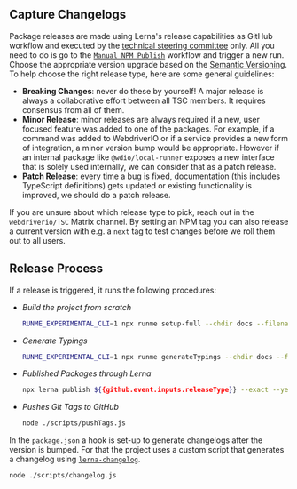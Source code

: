 ## Capture Changelogs

Package releases are made using Lerna's release capabilities as GitHub workflow and executed by the [technical steering committee](https://github.com/webdriverio/webdriverio/blob/main/GOVERNANCE.md#the-technical-committee) only. All you need to do is go to the [`Manual NPM Publish`](https://github.com/webdriverio/webdriverio/actions/workflows/publish.yml) workflow and trigger a new run. Choose the appropriate version upgrade based on the [Semantic Versioning](https://semver.org/). To help choose the right release type, here are some general guidelines:

- __Breaking Changes__: never do these by yourself! A major release is always a collaborative effort between all TSC members. It requires consensus from all of them.
- __Minor Release__: minor releases are always required if a new, user focused feature was added to one of the packages. For example, if a command was added to WebdriverIO or if a service provides a new form of integration, a minor version bump would be appropriate. However if an internal package like `@wdio/local-runner` exposes a new interface that is solely used internally, we can consider that as a patch release.
- __Patch Release__: every time a bug is fixed, documentation (this includes TypeScript definitions) gets updated or existing functionality is improved, we should do a patch release.

If you are unsure about which release type to pick, reach out in the `webdriverio/TSC` Matrix channel. By setting an NPM tag you can also release a current version with e.g. a `next` tag to test changes before we roll them out to all users.

## Release Process

If a release is triggered, it runs the following procedures:

- *Build the project from scratch*
  ```sh
  RUNME_EXPERIMENTAL_CLI=1 npx runme setup-full --chdir docs --filename Setup.md
  ```
- *Generate Typings*
  ```sh
  RUNME_EXPERIMENTAL_CLI=1 npx runme generateTypings --chdir docs --filename Setup.md
  ```
- *Published Packages through Lerna*
  ```sh { name=publish }
  npx lerna publish ${{github.event.inputs.releaseType}} --exact --yes --dist-tag ${{github.event.inputs.distTag}}
  ```
- *Pushes Git Tags to GitHub*
  ```sh { name=pushReleaseTag }
  node ./scripts/pushTags.js
  ```

In the `package.json` a hook is set-up to generate changelogs after the version is bumped. For that the project uses a custom script that generates a changelog using [`lerna-changelog`](https://www.npmjs.com/package/lerna-changelog).

```sh { name=createChangelog }
node ./scripts/changelog.js
```
